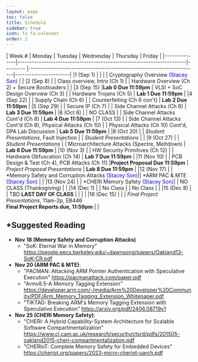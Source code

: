 ```yaml
---
layout: page
toc: false
title: Schedule
sidebar: true
icon: fa fa-calendar
order: 2
---
```



| Week #        | Monday                | Tuesday                                                       | Wednesday | Thursday                                                              |  Friday               |
|---------------|-----------------------------------------------------------------------|---------  |-----------------------------------------------------------------------|-----------------------|
|1 (Sep 1)      |                       |                                                               |           | Cryptography Overview <span style="color:blue">(Stacey Son)</span>    |                       |
|2 (Sep 8)      |                       | Class overview, Intro (Ch 1)                                  |           | Hardware Overview (Ch 2) + Secure Bootloaders                         |  |
|3 (Sep 15)     |**Lab 0 Due 11:59pm**  | VLSI + SoC Design Overview (Ch 3)                             |           | Hardware Trojans (Ch 5)                                               | **Lab 1 Due 11:59pm** |
|4 (Sep 22)     |                       | Supply Chain (Ch 6)                                           |           | Counterfeiting (Ch 6 con't)                                           | **Lab 2 Due 11:59pm** |
|5 (Sep 29)     |                       | Secure IP (Ch 7)                                              |           | Side Channel Attacks (Ch 8)                                           | **Lab 3 Due 11:59pm** |
|6 (Oct 6)      |                       | NO CLASS                                                      |           | Side Channel Attacks Cont'd (Ch 8)                                    | **Lab 4 Due 11:59pm** |
|7 (Oct 13)     |                       | Side Channel Attacks Cont'd (Ch 8), Physical Attacks (Ch 10)  |           | Physical Attacks (Ch 10) Cont'd, DPA Lab Discussion                   | **Lab 5 Due 11:59pm** |
|8 (Oct 20)     |                       | *Student Presentations*, Fault Injection                      |           | *Student Presentations*                                               |                       |
|9 (Oct 27)     |                       | *Student Presentations*                                       |           | Microarchitecture Attacks (Spectre, Meltdown)                         | **Lab 6 Due 11:59pm** |
|10 (Nov 3)     |                       | HW Security Primitives (Ch 12)                                |           | Hardware Obfuscation (Ch 14)                                          | **Lab 7 Due 11:59pm** |
|11 (Nov 10)    |                       | PCB Design & Test (Ch 4), PCB Attacks (Ch 11)                 |**Project Proposal Due 11:59pm**           | *Project Proposal Presentations*      | **Lab 8 Due 11:59pm** |
|12 (Nov 17)    |                       | *Memory Safety and Corruption Attacks <span style="color:blue">(Stacey Son)</span>|| *ARM PAC & MTE <span style="color:blue">(Stacey Son)</span>  |                       |
|13 (Nov 24)    |                       | *CHERI Memory Safety <span style="color:blue">(Stacey Son)</span>|        | NO CLASS (Thanksgiving)                                              |                       |
|14 (Dec 1)     |                       | No Class                                                      |           | No Class                                                              |                       |
|15 (Dec 8)     |                       | TBD **LAST DAY OF CLASS**           |           |                                                                       |                       |
|16 (Dec 15)    |                       |                                                               | *Final Project Presentations*, 11am-2p, EB446<br>**Final Project Reports due, 11:59pm**                                            |                       |

## *Suggested Reading 

* **Nov 18 (Memory Safety and Corruption Attacks)**
    * "SoK: Eternal War in Memory" <https://people.eecs.berkeley.edu/~dawnsong/papers/Oakland13-SoK-CR.pdf>
* **Nov 20 (ARM PAC & MTE)**: 
    * "PACMAN: Attacking ARM Pointer Authentication with Speculative Execution" <https://pacmanattack.com/paper.pdf>
    * "Armv8.5-A Memory Tagging Extension" <https://developer.arm.com/-/media/Arm%20Developer%20Community/PDF/Arm_Memory_Tagging_Extension_Whitepaper.pdf>
    * "TIKTAG: Breaking ARM's Memory Tagging Extension with Speculative Execution" <https://arxiv.org/pdf/2406.08719v1>
* **Nov 25 (CHERI Memory Safety)**:
    * "CHERI: A Hybrid Capability-System Architecture for Scalable Software Compartmentalization" <https://www.cl.cam.ac.uk/research/security/ctsrd/pdfs/201505-oakland2015-cheri-compartmentalization.pdf>
    * "CHERIoT: Complete Memory Safety for Embedded Devices" <https://cheriot.org/papers/2023-micro-cheriot-uarch.pdf>




<!-- | Week #        | Monday                                                            |  Tuesday  | Wednesday                                                         | Thursday                      |  Friday               |
|---------------|-------------------------------                                    |---------  |-------------------------------                                    |-------------------------------|-----------------------|
|1 (Sep 2)      |                                                                   |           | Intro to HW Security <span style="color:blue">(Stacey Son)</span> |                               |  |
|2 (Sep 9)      | Class overview, Intro (Ch 1)                                      |           | OS Security Topics <span style="color:blue">(Stacey Son)</span>   |                               | **Lab 0 Due 11:59pm** |
|3 (Sep 16)     | Cryptography Overview                                             |           | Cryptography Overview Cont'd                                      |                               | **Lab 1 Due 11:59pm**                      |
|4 (Sep 23)     | VLSI Design Overview (Ch 2,3), HW Security Primitives (Ch 12)     |           | Ch 12, cont'd                                                     |                               | **Lab 2 Due 11:59pm**                      |
|5 (Sep 30)     | Hardware Trojans (Ch 5)                                           |           | HW Metering, Supply Chain (Ch 6)                                  |                               | **Lab 3 Due 11:59pm**                      |
|6 (Oct 7)      | Counterfeiting (Ch 6)                                             |           | CLASS CANCELED                                                    |                               | **Lab 4 Due 11:59pm**                      |
|7 (Oct 14)     | Side Channels (Ch 8)                                              |           | Ch 8 Cont'd                                                       |                               | **Lab 5 Due 11:59pm**                      |
|8 (Oct 21)     | Physical Attacks (Ch 10)                                          |           | Fault Injection Attacks (Ch 10)                                   |                               | **Lab 6 Due 11:59pm**                      |
|9 (Oct 28)     | Secure IP (Ch 7), TRNG                                            |           | Secure Enclaves                                                   |                               | **Lab 7 Due 11:59pm**                      |
|10 (Nov 4)     | *Student Presentations*                                           |           | *Student Presentations*                                           |                               | **Project Proposal**                      |
|11 (Nov 11)    | *Student Presentations*                                           |           | *Student Presentations*                                           |                               |                        |
|12 (Nov 18)    | ARM PAC & MTE <span style="color:blue">(Stacey Son)</span>        |           | CHERI Memory Safety <span style="color:blue">(Stacey Son)</span>  |                               |                       |
|13 (Nov 25)    | NO CLASS (Friday Instruction)                                     |           | NO CLASS (Holiday)                                                |                               |                       |
|14 (Dec 2)     | Hardware Obfuscation (Ch 14), Test-Oriented Attacks (Ch 9), PCB Security (Ch 11)   |           |   *Final Project Presentations*              |                               |                       |
|15 (Dec 9)     | *Final Project Presentations*                                     |           | *Final Project Presentations*                                     |                               |                       |
|16 (Dec 16)    |                                                                   |           | **Final Project Reports due, 11:59pm**                            |  -->




